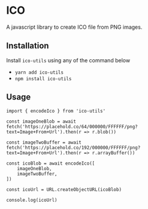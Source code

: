 # ICO

A javascript library to create ICO file from PNG images.

## Installation

Install `ico-utils` using any of the command below

- `yarn add ico-utils`
- `npm install ico-utils`

## Usage

```
import { encodeIco } from 'ico-utils'

const imageOneBlob = await fetch('https://placehold.co/64/000000/FFFFFF/png?text=Image+From+Url').then(r => r.blob())

const imageTwoBuffer = await fetch('https://placehold.co/192/000000/FFFFFF/png?text=Image+From+Url').then(r => r.arrayBuffer())

const icoBlob = await encodeIco([
    imageOneBlob,
    imageTwoBuffer,
])

const icoUrl = URL.createObjectURL(icoBlob)

console.log(icoUrl)
```
